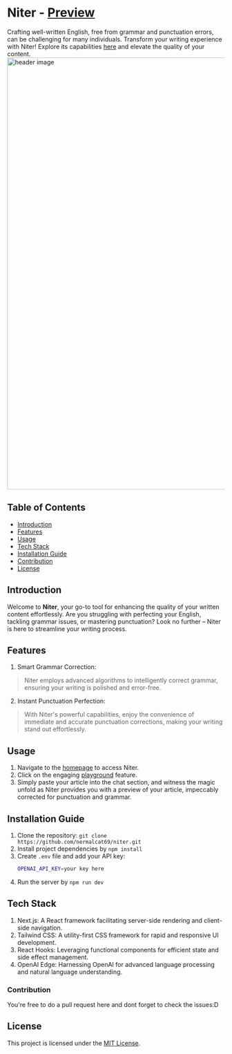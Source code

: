 # Niter - [Preview](https://niter.vercel.app)

Crafting well-written English, free from grammar and punctuation errors, can be challenging for many individuals. Transform your writing experience with Niter! Explore its capabilities [here](https://niter.vercel.app) and elevate the quality of your content.
<img width="1000" alt="header image" src="https://github.com/nermalcat69/niter/assets/73933669/feaf28d2-ff52-4330-9fb1-1c481bf95cef">

## Table of Contents

- [Introduction](#introduction)
- [Features](#features)
- [Usage](#usage)
- [Tech Stack](#tech-stack)
- [Installation Guide](#installation-guide)
- [Contribution](#contribution)
- [License](#license)

## Introduction
Welcome to **Niter**, your go-to tool for enhancing the quality of your written content effortlessly. Are you struggling with perfecting your English, tackling grammar issues, or mastering punctuation? Look no further – Niter is here to streamline your writing process.

## Features
1. Smart Grammar Correction:
> Niter employs advanced algorithms to intelligently correct grammar, ensuring your writing is polished and error-free.

2. Instant Punctuation Perfection:
> With Niter's powerful capabilities, enjoy the convenience of immediate and accurate punctuation corrections, making your writing stand out effortlessly.

## Usage
1. Navigate to the [homepage](https://niter.vercel.app) to access Niter.
2. Click on the engaging [playground](https://niter.vercel.app/playground) feature.
3. Simply paste your article into the chat section, and witness the magic unfold as Niter provides you with a preview of your article, impeccably corrected for punctuation and grammar.

## Installation Guide
1. Clone the repository: `git clone https://github.com/nermalcat69/niter.git`
2. Install project dependencies by `npm install`
3. Create `.env` file and add your API key:
   ```bash
   OPENAI_API_KEY=your key here
   ```
4. Run the server by `npm run dev`

## Tech Stack
1. Next.js: A React framework facilitating server-side rendering and client-side navigation.
2. Tailwind CSS: A utility-first CSS framework for rapid and responsive UI development.
3. React Hooks: Leveraging functional components for efficient state and side effect management.
4. OpenAI Edge: Harnessing OpenAI for advanced language processing and natural language understanding.

### Contribution

You're free to do a pull request here and dont forget to check the issues:D

## License
This project is licensed under the [MIT License](LICENSE).
